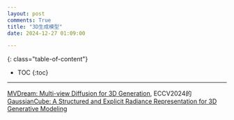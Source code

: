 ```yaml
---
layout: post
comments: True
title: "3D生成模型"
date: 2024-12-27 01:09:00

---
```


<!--more-->

{: class="table-of-content"}
* TOC
{:toc}

---

[MVDream: Multi-view Diffusion for 3D Generation](https://mv-dream.github.io/), ECCV2024的[GaussianCube: A Structured and Explicit Radiance Representation for 3D Generative Modeling](https://gaussiancube.github.io/)
